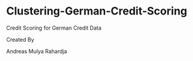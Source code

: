 # Clustering-German-Credit-Scoring
Credit Scoring for German Credit Data


Created By

Andreas Mulya Rahardja
